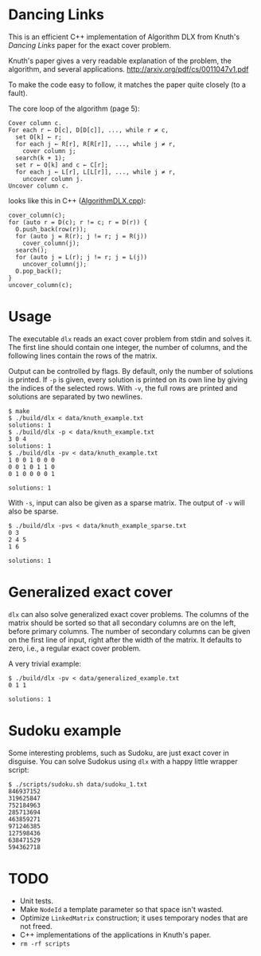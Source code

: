 Dancing Links
=============

This is an efficient C++ implementation of Algorithm DLX from Knuth's *Dancing
Links* paper for the exact cover problem.

Knuth's paper gives a very readable explanation of the problem, the algorithm,
and several applications. http://arxiv.org/pdf/cs/0011047v1.pdf

To make the code easy to follow, it matches the paper quite closely (to a
fault).

The core loop of the algorithm (page 5):

```
Cover column c.
For each r ← D[c], D[D[c]], ..., while r ≠ c,
  set O[k] ← r;
  for each j ← R[r], R[R[r]], ..., while j ≠ r,
    cover column j;
  search(k + 1);
  set r ← O[k] and c ← C[r];
  for each j ← L[r], L[L[r]], ..., while j ≠ r,
    uncover column j.
Uncover column c.
```

looks like this in C++ ([AlgorithmDLX.cpp](src/AlgorithmDLX.cpp#L27)):

```
cover_column(c);
for (auto r = D(c); r != c; r = D(r)) {
  O.push_back(row(r));
  for (auto j = R(r); j != r; j = R(j))
    cover_column(j);
  search();
  for (auto j = L(r); j != r; j = L(j))
    uncover_column(j);
  O.pop_back();
}
uncover_column(c);
```

Usage
=====

The executable `dlx` reads an exact cover problem from stdin and solves it. The
first line should contain one integer, the number of columns, and the following
lines contain the rows of the matrix.

Output can be controlled by flags. By default, only the number of solutions is
printed. If `-p` is given, every solution is printed on its own line by giving
the indices of the selected rows. With `-v`, the full rows are printed and
solutions are separated by two newlines.

    $ make
    $ ./build/dlx < data/knuth_example.txt
    solutions: 1
    $ ./build/dlx -p < data/knuth_example.txt
    3 0 4
    solutions: 1
    $ ./build/dlx -pv < data/knuth_example.txt
    1 0 0 1 0 0 0
    0 0 1 0 1 1 0
    0 1 0 0 0 0 1

    solutions: 1

With `-s`, input can also be given as a sparse matrix. The output of `-v` will
also be sparse.

    $ ./build/dlx -pvs < data/knuth_example_sparse.txt 
    0 3
    2 4 5
    1 6

    solutions: 1

Generalized exact cover
=======================

`dlx` can also solve generalized exact cover problems. The columns of the
matrix should be sorted so that all secondary columns are on the left, before
primary columns. The number of secondary columns can be given on the first line
of input, right after the width of the matrix. It defaults to zero, i.e., a
regular exact cover problem.

A very trivial example:

    $ ./build/dlx -pv < data/generalized_example.txt
    0 1 1

    solutions: 1

Sudoku example
==============

Some interesting problems, such as Sudoku, are just exact cover in disguise.
You can solve Sudokus using `dlx` with a happy little wrapper script:

    $ ./scripts/sudoku.sh data/sudoku_1.txt
    846937152
    319625847
    752184963
    285713694
    463859271
    971246385
    127598436
    638471529
    594362718

TODO
====

  - Unit tests.
  - Make `NodeId` a template parameter so that space isn't wasted.
  - Optimize `LinkedMatrix` construction; it uses temporary nodes that are not freed.
  - C++ implementations of the applications in Knuth's paper.
  - `rm -rf scripts`
